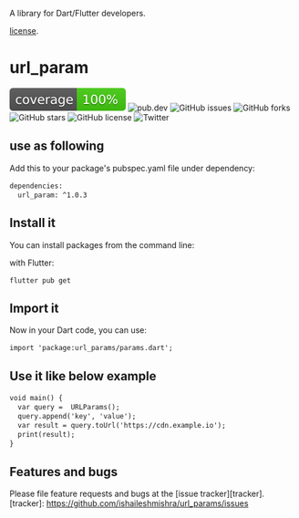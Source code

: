 A library for Dart/Flutter developers.

[license](https://github.com/ishaileshmishra/url_params/blob/master/LICENSE).

# url_param

![Coverage](https://github.com/ishaileshmishra/url_params/blob/master/coverage_badge.svg?sanitize=true)
![pub.dev](https://github.com/ishaileshmishra/url_params/workflows/Dart%20CI/badge.svg)
![GitHub issues](https://img.shields.io/github/issues/ishaileshmishra/url_params)
![GitHub forks](https://img.shields.io/github/forks/ishaileshmishra/url_params)
![GitHub stars](https://img.shields.io/github/stars/ishaileshmishra/url_params)
![GitHub license](https://img.shields.io/github/license/ishaileshmishra/url_params)
![Twitter](https://img.shields.io/twitter/url?url=https://www.twitter.com/ishailesmishra)

## use as following

Add this to your package's pubspec.yaml file under dependency:

    dependencies:
      url_param: ^1.0.3

## Install it

You can install packages from the command line:

with Flutter:

    flutter pub get

## Import it

Now in your Dart code, you can use:

    import 'package:url_params/params.dart';

## Use it like below example

    void main() {
      var query =  URLParams();
      query.append('key', 'value');
      var result = query.toUrl('https://cdn.example.io');
      print(result);
    }

## Features and bugs

Please file feature requests and bugs at the [issue tracker][tracker].
[tracker]: https://github.com/ishaileshmishra/url_params/issues
